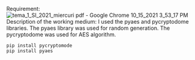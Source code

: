 Requirement:
![tema_1_SI_2021_miercuri pdf - Google Chrome 10_15_2021 3_53_17 PM](https://user-images.githubusercontent.com/79144278/137490103-66dbf1fd-158e-431f-a19a-9a802ab661a4.png)
Description of the working medium:
I used the pyaes and pycryptodome libraries.
The pyaes library was used for random generation. 
The pycryptodome was used for AES algorithm.
```
pip install pycryptomode
pip install pyaes
```
